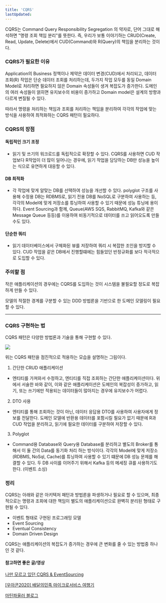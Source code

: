 ```yaml
---
title: 'CQRS'
lastUpdated: 
---
```


 CQRS는 Command Query Responsibility Segregation 의 약자로, 단어 그대로 해석하면 "명령 조회 책임 분리"를 뜻한다. 즉, 우리가 보통 이야기하는 CRUD(Create, Read, Update, Delete)에서 CUD(Command)와 R(Query)의 책임을 분리하는 것이다.

### CQRS가 필요한 이유

 Application의 Business 정책이나 제약은 데이터 변경(CUD)에서 처리되고, 데이터 조회(R) 작업은 단순 데이터 조회를 처리하는데, 두가지 작업 모두를 동일 Domain Model로 처리하면 필요하지 않은 Domain 속성들이 생겨 복잡도가 증가한다. 도메인의 여러 속성들이 얽히면 유지보수의 비용이 증가하고 Domain model은 설계의 방향과 다르게 변질될 수 있다.
 
 따라서 명령을 처리하는 책임과 조회를 처리하는 책임을 분리하여 각각의 작업에 맞는 방식을 사용하여 최적화하는 CQRS 패턴이 필요하다.
 
### CQRS의 장점

#### 독립적인 크기 조정

 - 읽기 및 쓰기의 워크로드를 독립적으로 확장할 수 있다. CQRS를 사용하면  CUD 작업보다 R작업이 더 많이 일어나는 경우에, 읽기 작업을 담당하는 DB만 성능을 높이는 식으로 유연하게 대응할 수 있다.

#### DB 최적화

  - 각 작업에 맞게 알맞는 DB를 선택하여 성능을 개선할 수 있다. polyglot 구조를 사용해 수정용 DB는 RDBMS로, 읽기 전용 DB를 NoSQL로 구분하여 사용하는 등, 각각의 Model에 맞게 저장소를 튜닝하여 사용할 수 있기 때문에 성능 튜닝에 용이하다. Event Sourcing과 함께, Queue(AWS SQS, RabbitMQ, Kafka와 같은 Message Queue 등등)를 이용하여 비동기적으로 데이터를 쓰고 읽어오도록 만들 수도 있다.

#### 단순한 쿼리

  - 읽기 데이터베이스에서 구체화된 뷰를 저장하여 쿼리 시 복잡한 조인을 방지할 수 있다. CUD 작업을 같은 DB에서 진행할떄에는 힘들었던 반정규화를 보다 적극적으로 도입할 수 있다.

### 주의할 점

작은 애플리케이션의 경우에는 CQRS를 도입하는 것이 시스템을 불필요할 정도로 복잡하게 만들 수 있다.

모델의 적절한 경계를 구분할 수 있는 DDD 방법론을 기반으로 한 도메인 모델링이 필요할 수 있다.

---

### CQRS 구현하는 법
CQRS 패턴은 다양한 방법론과 기술을 통해 구현할 수 있다.

<img src="https://images.velog.io/images/_koiil/post/87fc04e2-e7c0-4373-81ac-66f029766539/%E1%84%89%E1%85%B3%E1%84%8F%E1%85%B3%E1%84%85%E1%85%B5%E1%86%AB%E1%84%89%E1%85%A3%E1%86%BA%202022-03-03%20%E1%84%8B%E1%85%A9%E1%84%92%E1%85%AE%201.11.56.png"/>

위는 CQRS 패턴을 점진적으로 적용하는 모습을 설명하는 그림이다.

1. 간단한 CRUD 애플리케이션 

 - 엔티티를 가져와서 수정하고, 엔티티를 직접 조회하는 간단한 애플리케이션이다. 위에서 서술한 바와 같이, 이와 같은 애플리케이션은 도메인의 복잡성이 증가하고, 읽기, 또는 쓰기에만 적용되는 데이터들이 많아지는 경우에 유지보수가 어렵다.

2. DTO 사용

 - 엔티티를 통해 조회하는 것이 아닌, 데이터 응답용 DTO를 사용하여 사용자에게 정보를 전달한다. 도메인 모델에 반환용 데이터를 포함시킬 필요가 없기 때문에 R과 CUD 작업을 분리하고, 읽기에 필요한 데이터를 구분하여 저장할 수 있다.

3. Polyglot 

 - Command용 Database와 Query용 Database를 분리하고 별도의 Broker를 통해서 이 둘 간의 Data를 동기화 처리 하는 방식이다. 각각의 Model에 맞게 저장소(RDBMS, NoSql, Cache)를 튜닝하여 사용할 수 있기 떄문에 DB 성능 문제를 해결할 수 있다. 두 DB 사이를 이어주기 위해서 Kafka 등의 메세징 큐를 사용하기도 한다. (이벤트 소싱)

### 정리

CQRS는 아래와 같은 아키텍처 패턴과 방법론을 파생하거나 필요로 할 수 있으며, 최종적으로는 명령과 조회에 대한 책임이 별도의 애플리케이션으로 완벽히 분리된 형태로 구현될 수 있다.

- 이벤트 형태로 구현된 프로그래밍 모델 
- Event Sourcing
- Eventual Consistency
- Domain Driven Design

CQRS는 애플리케이션의 복잡도가 증가하는 경우에 큰 변화를 줄 수 있는 방법중 하나인 것 같다.

#### 참고하면 좋은 글/영상
<a href="https://www.popit.kr/cqrs-eventsourcing">나만 모르고 있던 CQRS & EventSourcing</a>

<a href="www.youtube.com/watch?v=BnS6343GTkY">[우아콘2020] 배달의민족 마이크로서비스 여행기</a>

<a href="https://martinfowler.com/bliki/CQRS.html">마틴파울러 블로그</a>
